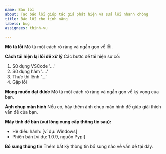 ```yaml
---
name: Báo lỗi
about: Tạo báo lỗi giúp tác giả phát hiện và sửa lỗi nhanh chóng
title: Báo lỗi cho tính năng
labels: bug
assignees: thinh-vu

---
```


**Mô tả lỗi**
Mô tả một cách rõ ràng và ngắn gọn về lỗi.

**Cách tái hiện lại lỗi để xử lý**
Các bước để tái hiện sự cố:
1. Sử dụng VSCode '...'
2. Sử dụng hàm '....'
3. Thực thi lệnh '....'
4. Gặp lỗi

**Mong muốn đạt được**
Mô tả một cách rõ ràng và ngắn gọn về kỳ vọng của bạn.

**Ảnh chụp màn hình**
Nếu có, hãy thêm ảnh chụp màn hình để giúp giải thích vấn đề của bạn.

**Máy tính để bàn (vui lòng cung cấp thông tin sau):**
 - Hệ điều hành: [ví dụ: Windows]
 - Phiên bản [ví dụ: 1.0.9, nguồn Pypi]

**Bổ sung thông tin**
Thêm bất kỳ thông tin bổ sung nào về vấn đề tại đây.